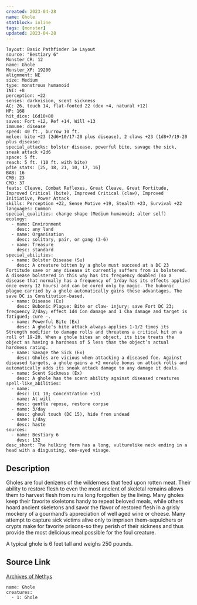 ```yaml
---
created: 2023-04-28
name: Ghole
statblock: inline
tags: [monster]
updated: 2023-04-28
---
```

```statblock
layout: Basic Pathfinder 1e Layout
source: "Bestiary 6"
Monster_CR: 12
name: Ghole
Monster_XP: 19200
alignment: NE
size: Medium
type: monstrous humanoid
INI: +8
perception: +22
senses: darkvision, scent sickness
AC: 26, touch 14, flat-footed 22 (dex +4, natural +12)
HP: 168
hit_dice: 16d10+80
saves: Fort +12, Ref +14, Will +13
immune: disease
speed: 40 ft., burrow 10 ft.
melee: bite +23 (2d6+10/17-20 plus disease), 2 claws +23 (1d8+7/19-20 plus disease)
special_attacks: bolster disease, powerful bite, savage the sick, sneak attack +2d6
space: 5 ft.
reach: 5 ft. (10 ft. with bite)
pf1e_stats: [25, 18, 21, 10, 17, 16]
BAB: 16
CMB: 23
CMD: 37
feats: Cleave, Combat Reflexes, Great Cleave, Great Fortitude, Improved Critical (bite), Improved Critical (claw), Improved Initiative, Power Attack
skills: Perception +22, Sense Motive +19, Stealth +23, Survival +22
languages: Common
special_qualities: change shape (Medium humanoid; alter self)
ecology:
  - name: Environment
    desc: any land
  - name: Organisation
    desc: solitary, pair, or gang (3-6)
  - name: Treasure
    desc: standard
special_abilities:
  - name: Bolster Disease (Su)
    desc: A creature bitten by a ghole must succeed at a DC 23 Fortitude save or any disease it currently suffers from is bolstered. A disease bolstered in this way has its frequency doubled (so a disease that normally has a frequency of 1/day has its effects applied once every 12 hours) and can be cured only by magic. The bubonic plague carried by a ghole automatically gains these advantages. The save DC is Constitution-based.
  - name: Disease (Ex)
    desc: Bubonic Plague: Bite or claw- injury; save Fort DC 23; frequency 2/day; effect 1d4 Con damage and 1 Cha damage and target is fatigued; cure -.
  - name: Powerful Bite (Ex)
    desc: A ghole’s bite attack always applies 1-1/2 times its Strength modifier to damage rolls and threatens a critical hit on a roll of 19-20. When a ghole bites an object, its bite treats the object as having a hardness of 5 less than the object’s actual hardness rating.
  - name: Savage the Sick (Ex)
    desc: Gholes are vicious when attacking a diseased foe. Against diseased targets, a ghole gains a +2 morale bonus on attack rolls and automatically adds its sneak attack damage to any damage it deals.
  - name: Scent Sickness (Ex)
    desc: A ghole has the scent ability against diseased creatures
spell-like_abilities:
  - name:
    desc: (CL 10; Concentration +13)
  - name: At will
    desc: gentle repose, restore corpse
  - name: 3/day
    desc: ghoul touch (DC 15), hide from undead
  - name: 1/day
    desc: haste
sources:
  - name: Bestiary 6
    desc: 132
desc_short: The hulking form has a long, vulturelike neck ending in a head with a disgusting, one-eyed visage.
```
## Description
Gholes are foul denizens of the wilderness that feed upon rotten meat. Their ability to restore flesh to even the most ancient of skeletal remains allows them to harvest flesh from ruins long forgotten by the living. Many gholes keep their favorite skeletons handy to repeat beloved meals, while others hoard ancient skeletons and savor the flavor of restored flesh in a grisly mockery of a gourmand’s appreciation of well aged wine or cheese. Many attempt to capture sick victims alive only to imprison them-sepulchers or crypts make for favorite prisons-so they perish of their sickness and thus provide the most delicious meal possible for the foul creature. 

A typical ghole is 6 feet tall and weighs 250 pounds.
## Source Link
[Archives of Nethys](https://aonprd.com/MonsterDisplay.aspx?ItemName=Ghole)
```encounter-table
name: Ghole
creatures:
  - 1: Ghole
```

